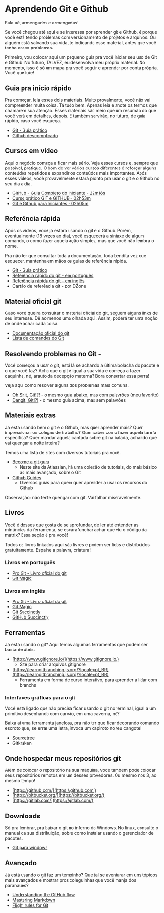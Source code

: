 # Aprendendo Git e Github

Fala aê, armengados e armengadas!

Se você chegou até aqui e se interessa por aprender git e Github, é porque você está tendo problemas com versionamento de projetos e arquivos. Ou alguém está salvando sua vida, te indicando esse material, antes que você tenha esses problemas.

Primeiro, vou colocar aqui um pequeno guia pra você iniciar seu uso de Git e Github. No futuro, TALVEZ, eu desenvolva meu próprio material. No momento, isso é só um mapa pra você seguir e aprender por conta própria. Você que lute!

## Guia pra início rápido

Pra começar, leia esses dois materiais. Muito provalmente, você não vai compreender muita coisa. Tá tudo bem. Apenas leia e anote os termos que chamarem sua atenção. Esses materiais são meio que um resumão do que você verá em detalhes, depois. E também servirão, no futuro, de guia rápido, caso você esqueça.

- [Git - Guia prático](https://rogerdudler.github.io/git-guide/index.pt_BR.html)
- [Github descomplicado](https://medium.com/reprogramabr/github-descomplicado-2eb7f9fb2b60)

## Cursos em vídeo

Aqui o negócio começa a ficar mais sério. Veja esses cursos e, sempre que possível, pratique. O bom de ver vários cursos diferentes é reforçar alguns conteúdos repetidos e expandir os conteúdos mais importantes. Após esses vídeos, você provavelmente estará pronto pra usar o git e o Github no seu dia a dia.

- [GitHub - Guia Completo do Iniciante - 22m18s](https://www.youtube.com/watch?v=UbJLOn1PAKw)
- [Curso prático GIT e GITHUB - 02h53m](https://www.youtube.com/playlist?list=PLbEOwbQR9lqzK14I7OOeREEIE4k6rjgIj)
- [Git e Github para Iniciantes - 02h05m](https://www.youtube.com/playlist?list=PLlAbYrWSYTiPA2iEiQ2PF_A9j__C4hi0A)

## Referência rápida

Após os vídeos, você já estará usando o git e o Github. Porém, eventualmente (18 vezes ao dia), você esquecerá a sintaxe de algum comando, o como fazer aquela ação simples, mas que você não lembra o nome.

Pra não ter que consultar toda a documentação, toda bendita vez que esquecer, mantenha em mãos os guias de referência rápida.

- [Git - Guia prático](https://rogerdudler.github.io/git-guide/index.pt_BR.html)
- [Referência rápida do git - em português](https://training.github.com/downloads/pt_BR/github-git-cheat-sheet/)
- [Referência rápida do git - em inglês](https://training.github.com/downloads/github-git-cheat-sheet/)
- [Cartão de referência git - por DZone](https://dzone.com/refcardz/getting-started-git?chapter=1)

## Material oficial git

Caso você queira consultar o material oficial do git, seguem alguns links de seu interesse. Dê ao menos uma olhada aqui. Assim, poderá ter uma noção de onde achar cada coisa.

- [Documentação oficial do git](https://git-scm.com/docs)
- [Lista de comandos do Git](https://git-scm.com/docs/git#_git_commands)

## Resolvendo problemas no Git -

Você começou a usar o git, está lá se achando a última bolacha do pacote e o que você faz? Acha que o git é igual a sua vida e começa a fazer caquinha, né, arauto da decepção materna? Bora consertar essa porra!

Veja aqui como resolver alguns dos problemas mais comuns.

- [Oh Shit, Git!?!](https://ohshitgit.com/pt_BR) - o mesmo guia abaixo, mas com palavrões (meu favorito)
- [Dangit, Git!?!](https://dangitgit.com/pt_BR) - o mesmo guia acima, mas sem palavrões

## Materiais extras

Já está usando bem o git e o Github, mas quer aprender mais? Quer impressionar os colegas de trabalho? Quer saber como fazer aquela tarefa específica? Quer mandar aquela cantada sobre git na balada, achando que vai quengar a noite inteira?

Temos uma lista de sites com diversos tutoriais pra você.

- [Become a git guru](https://www.atlassian.com/git/tutorials)
  - Neste site da Atlassian, há uma coleção de tutoriais, do mais básico ao mais avançado, sobre o Git
- [Github Guides](https://guides.github.com/)
  - Diversos guias para quem quer aprender a usar os recursos do Github

Observação: não tente quengar com git. Vai falhar miseravelmente.

## Livros

Você é desses que gosta de se aprofundar, de ler até entender as minúncias da ferramenta, se escarafunchar achar que viu o código da matrix? Essa seção é pra você!

Todos os livros linkados aqui são livres e podem ser lidos e distribuídos gratuitamente. Espalhe a palavra, criatura!

### Livros em português

- [Pro Git - Livro oficial do git](https://git-scm.com/book/pt-br/v2)
- [Git Magic](http://www-cs-students.stanford.edu/~blynn/gitmagic/intl/pt_br/)

### Livros em inglês

- [Pro Git - Livro oficial do git](https://git-scm.com/book/en/v2)
- [Git Magic](http://www-cs-students.stanford.edu/~blynn/gitmagic/)
- [Git Succinctly](https://www.syncfusion.com/succinctly-free-ebooks/git/overview)
- [GitHub Succinctly](https://www.syncfusion.com/succinctly-free-ebooks/github-succinctly/git-a-brief-overview)

## Ferramentas

Já está usando o git? Aqui temos algumas ferramentas que podem ser bastante úteis:

- [https://www.gitignore.io/](https://www.gitignore.io/)
  - Site para criar arquivos gitignore
- [https://learngitbranching.js.org/?locale=pt_BR](https://learngitbranching.js.org/?locale=pt_BR)
  - Ferramenta em forma de curso interativo, para aprender a lidar com branchs

### Interfaces gráficas para o git

Você está ligado que não precisa ficar usando o git no terminal, igual a um primitivo desenhando com carvão, em uma caverna, né?

Baixa aí uma ferramenta janelosa, pra não ter que ficar decorando comando escroto que, se errar uma letra, invoca um capiroto no teu cangote!

- [Sourcetree](https://www.sourcetreeapp.com/)
- [Gitkraken](https://www.gitkraken.com/)

## Onde hospedar meus repositórios git

Além de colocar o repositório na sua máquina, você também pode colocar seus repositórios remotos em um desses provedores. Ou mesmo nos 3, ao mesmo tempo!

- [https://github.com/](https://github.com/)
- [https://bitbucket.org/](https://bitbucket.org/)
- [https://gitlab.com/](https://gitlab.com/)

## Downloads

Só pra lembrar, pra baixar o git no inferno do Windows. No linux, consulte o manual da sua distribuição, sobre como instalar usando o gerenciador de pacotes.

- [Git para windows](https://git-scm.com/download/win)

## Avançado

Já está usando o git faz um tempinho? Que tal se aventurar em uns tópicos mais avançados e mostrar pros coleguinhas que você manja dos paranauês?

- [Understanding the GitHub flow](https://guides.github.com/introduction/flow/)
- [Mastering Markdown](https://guides.github.com/features/mastering-markdown/)
- [Flight rules for Git](https://github.com/k88hudson/git-flight-rules)
